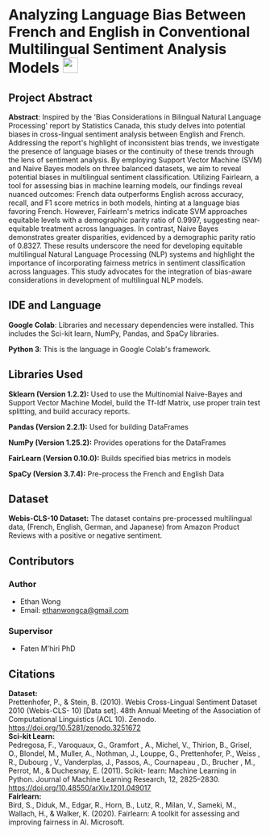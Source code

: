 # Analyzing Language Bias Between French and English in Conventional Multilingual Sentiment Analysis Models <img height=30 width=30 src="https://github.com/ethanwongca/COMP396/assets/87055387/8ab34a73-38e2-4cee-aecd-4a66c02d19b7">
 

## Project Abstract
**Abstract**: Inspired by the 'Bias Considerations in Bilingual Natural Language Processing' report by Statistics Canada, this study delves into potential biases in cross-lingual sentiment analysis between English and French. Addressing the report's highlight of inconsistent bias trends, we investigate the presence of language biases or the continuity of these trends through the lens of sentiment analysis. By employing Support Vector Machine (SVM) and Naive Bayes models on three balanced datasets, we aim to reveal potential biases in multilingual sentiment classification. Utilizing Fairlearn, a tool for assessing bias in machine learning models, our findings reveal nuanced outcomes: French data outperforms English across accuracy, recall, and F1 score metrics in both models, hinting at a language bias favoring French. However, Fairlearn's metrics indicate SVM approaches equitable levels with a demographic parity ratio of 0.9997, suggesting near-equitable treatment across languages. In contrast, Naive Bayes demonstrates greater disparities, evidenced by a demographic parity ratio of 0.8327. These results underscore the need for developing equitable multilingual Natural Language Processing (NLP) systems and highlight the importance of incorporating fairness metrics in sentiment classification across languages. This study advocates for the integration of bias-aware considerations in development of multilingual NLP models. <br/>

## IDE and Language
**Google Colab**: Libraries and necessary dependencies were installed. This includes the Sci-kit learn, NumPy, Pandas, and SpaCy libraries. <br/>

**Python 3**: This is the language in Google Colab's framework. <br/>

## Libraries Used
**Sklearn (Version 1.2.2):** Used to use the Multinomial Naive-Bayes and Support Vector Machine Model, build the Tf-Idf Matrix, use proper train test splitting, and build accuracy reports. <br/>

**Pandas (Version 2.2.1):** Used for building DataFrames <br/>

**NumPy (Version 1.25.2):** Provides operations for the DataFrames <br/>

**FairLearn (Version 0.10.0):** Builds specified bias metrics in models <br/>

**SpaCy (Version 3.7.4):** Pre-process the French and English Data

## Dataset 
**Webis-CLS-10 Dataset:** The dataset contains pre-processed multilingual data, (French, English, German, and Japanese) from Amazon Product Reviews with a positive or negative sentiment. 

## Contributors 
### Author
* Ethan Wong
* Email: ethanwongca@gmail.com
### Supervisor 
* Faten M'hiri PhD

## Citations 
**Dataset:** <br/>
Prettenhofer, P., & Stein, B. (2010). Webis Cross-Lingual Sentiment Dataset 2010 (Webis-CLS-
10) [Data set]. 48th Annual Meeting of the Association of Computational Linguistics (ACL 10).
Zenodo. https://doi.org/10.5281/zenodo.3251672 <br/>
**Sci-kit Learn:** <br/>
 Pedregosa, F., Varoquaux, G., Gramfort , A., Michel, V., Thirion, B., Grisel, O., Blondel, M.,
Muller, A., Nothman, J., Louppe, G., Prettenhofer, P., Weiss , R., Dubourg , V., Vanderplas,
J., Passos, A., Cournapeau , D., Brucher , M., Perrot, M., & Duchesnay, E. (2011). Scikit-
learn: Machine Learning in Python. Journal of Machine Learning Research, 12, 2825–2830.
https://doi.org/10.48550/arXiv.1201.049017 <br/>
**Fairlearn:** <br/>
Bird, S., Diduk, M., Edgar, R., Horn, B., Lutz, R., Milan, V., Sameki, M., Wallach, H., &
Walker, K. (2020). Fairlearn: A toolkit for assessing and improving fairness in AI. Microsoft.



